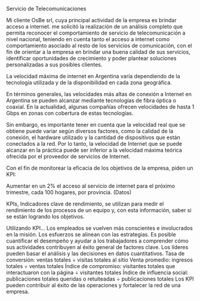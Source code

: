 Servicio de Telecomunicaciones


Mi cliente OsBe srl, cuya principal actividad de la empresa es brindar acceso a internet. me solicitó la realización de un análisis completo que permita reconocer el comportamiento de servicio de telecomunicación a nivel nacional, teniendo en cuenta tanto el acceso a internet como comportamiento asociado al resto de los servicios de comunicación, con el fin de orientar a la empresa en brindar una buena calidad de sus servicios, identificar oportunidades de crecimiento y poder plantear soluciones personalizadas a sus posibles clientes.

 La velocidad máxima de internet en Argentina varía dependiendo de la tecnología utilizada y de la disponibilidad en cada zona geográfica.

En términos generales, las velocidades más altas de conexión a Internet en Argentina se pueden alcanzar mediante tecnologías de fibra óptica o coaxial. En la actualidad, algunas compañías ofrecen velocidades de hasta 1 Gbps en zonas con cobertura de estas tecnologías.

Sin embargo, es importante tener en cuenta que la velocidad real que se obtiene puede variar según diversos factores, como la calidad de la conexión, el hardware utilizado y la cantidad de dispositivos que están conectados a la red. Por lo tanto, la velocidad de Internet que se puede alcanzar en la práctica puede ser inferior a la velocidad máxima teórica ofrecida por el proveedor de servicios de Internet.


Con el fin de monitorear la eficacia de los objetivos de la empresa, piden un KPI:

Aumentar en un 2% el acceso al servicio de internet para el próximo trimestre, cada 100 hogares, por provincia. (Datos)

KPIs, Indicadores clave de rendimiento, se utilizan para medir el rendimiento de los procesos de un equipo y, con esta información, saber si se están logrando los objetivos.

Utilizando KPI…
Los empleados se vuelven más conscientes e involucrados en la misión.
Los esfuerzos se alinean con las estrategias.
Es posible cuantificar el desempeño y ayudar a los trabajadores a comprender cómo sus actividades contribuyen al éxito general de factores clave.
Los líderes pueden basar el análisis y las decisiones en datos cuantitativos.
Tasa de conversión: ventas totales ÷ visitas totales al sitio
Venta promedio: ingresos totales ÷ ventas totales
Índice de compromiso: visitantes totales que interactuaron con la página ÷ visitantes totales
Índice de influencia social: publicaciones totales queridas o retuiteadas ÷ publicaciones totales
 Los KPI pueden contribuir al éxito de las operaciones y fortalecer la red de una empresa.
